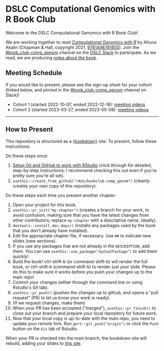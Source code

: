 # DSLC Computational Genomics with R Book Club

Welcome to the DSLC Computational Genomics with R Book Club!

We are working together to read [_Computational Genomics with R_](https://compgenomr.github.io/book/) by Altuna Akalin (Chapman & Hall, copyright 2021, [9781498781855](https://www.routledge.com/Computational-Genomics-with-R/Akalin/p/book/9781498781855)).
Join the [#book_club-comp_genom](https://dslcio.slack.com/archives/C040F26TNR5) channel on the [DSLC Slack](https://dslc.io/join) to participate.
As we read, we are producing [notes about the book](https://dslc.io/comp_genom).

## Meeting Schedule

If you would like to present, please see the sign-up sheet for your cohort (linked below, and pinned in the [#book_club-comp_genom](https://dslcio.slack.com/archives/C040F26TNR5) channel on Slack)!

- Cohort 1 (started 2022-10-07, ended 2022-12-16): [meeting videos](https://www.youtube.com/playlist?list=PL3x6DOfs2NGjAvuW2kC0kKP_oCWK2omFt)
- Cohort 2 (started 2023-03-27, ended 2023-05-08): [meeting videos](https://www.youtube.com/playlist?list=PL3x6DOfs2NGiJMkQo_HgHVrzVK4W6sA9d)

<hr>


## How to Present

This repository is structured as a [{bookdown}](https://CRAN.R-project.org/package=bookdown) site.
To present, follow these instructions:

Do these steps once:

1. [Setup Git and GitHub to work with RStudio](https://github.com/r4ds/bookclub-setup) (click through for detailed, step-by-step instructions; I recommend checking this out even if you're pretty sure you're all set).
2. `usethis::create_from_github("r4ds/bookclub-comp_genom")` (cleanly creates your own copy of this repository).

Do these steps each time you present another chapter:

1. Open your project for this book.
2. `usethis::pr_init("my-chapter")` (creates a branch for your work, to avoid confusion, making sure that you have the latest changes from other contributors; replace `my-chapter` with a descriptive name, ideally).
3. `devtools::install_dev_deps()` (installs any packages used by the book that you don't already have installed).
4. Edit the appropriate chapter file, if necessary. Use `##` to indicate new slides (new sections).
5. If you use any packages that are not already in the `DESCRIPTION`, add them. You can use `usethis::use_package("myCoolPackage")` to add them quickly!
6. Build the book! ctrl-shift-b (or command-shift-b) will render the full book, or ctrl-shift-k (command-shift-k) to render just your slide. Please do this to make sure it works before you push your changes up to the main repo!
7. Commit your changes (either through the command line or using Rstudio's Git tab).
8. `usethis::pr_push()` (pushes the changes up to github, and opens a "pull request" (PR) to let us know your work is ready).
9. (If we request changes, make them)
10. When your PR has been accepted ("merged"), `usethis::pr_finish()` to close out your branch and prepare your local repository for future work.
11. Now that your local copy is up-to-date with the main repo, you need to update your remote fork. Run `gert::git_push("origin")` or click the `Push` button on the `Git` tab of Rstudio.

When your PR is checked into the main branch, the bookdown site will rebuild, adding your slides to [this site](https://dslc.io/comp_genom).

